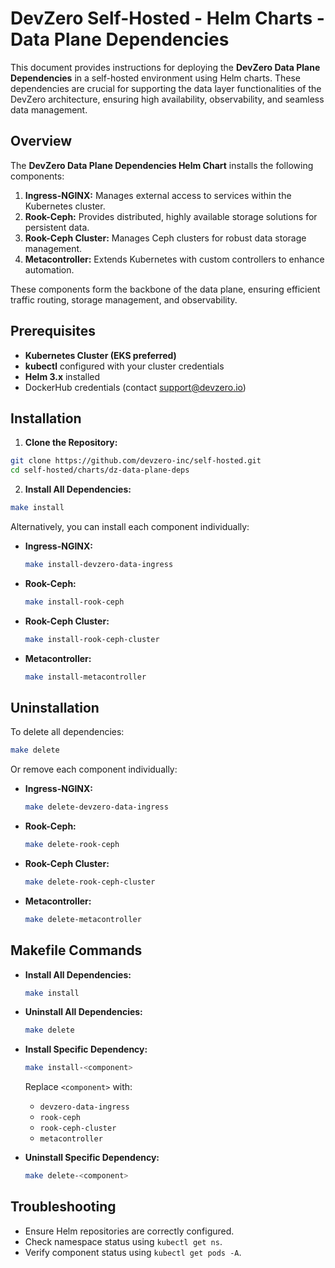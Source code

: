 # DevZero Self-Hosted - Helm Charts - Data Plane Dependencies

This document provides instructions for deploying the **DevZero Data Plane Dependencies** in a self-hosted environment using Helm charts. These dependencies are crucial for supporting the data layer functionalities of the DevZero architecture, ensuring high availability, observability, and seamless data management.

## Overview

The **DevZero Data Plane Dependencies Helm Chart** installs the following components:

1. **Ingress-NGINX:** Manages external access to services within the Kubernetes cluster.
2. **Rook-Ceph:** Provides distributed, highly available storage solutions for persistent data.
3. **Rook-Ceph Cluster:** Manages Ceph clusters for robust data storage management.
4. **Metacontroller:** Extends Kubernetes with custom controllers to enhance automation.

These components form the backbone of the data plane, ensuring efficient traffic routing, storage management, and observability.

## Prerequisites

- **Kubernetes Cluster (EKS preferred)**
- **kubectl** configured with your cluster credentials
- **Helm 3.x** installed
- DockerHub credentials (contact [support@devzero.io](mailto:support@devzero.io))

## Installation

1. **Clone the Repository:**

```bash
git clone https://github.com/devzero-inc/self-hosted.git
cd self-hosted/charts/dz-data-plane-deps
```

2. **Install All Dependencies:**

```bash
make install
```

Alternatively, you can install each component individually:

- **Ingress-NGINX:**
  ```bash
  make install-devzero-data-ingress
  ```

- **Rook-Ceph:**
  ```bash
  make install-rook-ceph
  ```

- **Rook-Ceph Cluster:**
  ```bash
  make install-rook-ceph-cluster
  ```

- **Metacontroller:**
  ```bash
  make install-metacontroller
  ```

## Uninstallation

To delete all dependencies:

```bash
make delete
```

Or remove each component individually:

- **Ingress-NGINX:**
  ```bash
  make delete-devzero-data-ingress
  ```

- **Rook-Ceph:**
  ```bash
  make delete-rook-ceph
  ```

- **Rook-Ceph Cluster:**
  ```bash
  make delete-rook-ceph-cluster
  ```

- **Metacontroller:**
  ```bash
  make delete-metacontroller
  ```

## Makefile Commands

- **Install All Dependencies:**
  ```bash
  make install
  ```

- **Uninstall All Dependencies:**
  ```bash
  make delete
  ```

- **Install Specific Dependency:**
  ```bash
  make install-<component>
  ```
  Replace `<component>` with:
  - `devzero-data-ingress`
  - `rook-ceph`
  - `rook-ceph-cluster`
  - `metacontroller`

- **Uninstall Specific Dependency:**
  ```bash
  make delete-<component>
  ```

## Troubleshooting

- Ensure Helm repositories are correctly configured.
- Check namespace status using `kubectl get ns`.
- Verify component status using `kubectl get pods -A`.


